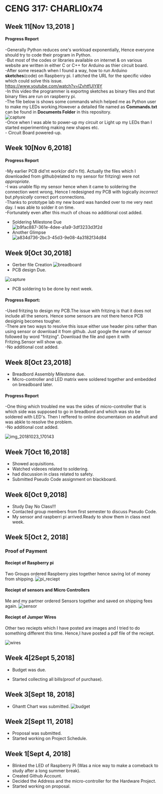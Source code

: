 # CENG 317: CHARLI0x74
## Week 11[Nov 13,2018 ]
#### Progress Report
-Generally Python reduces one's workload exponentially, Hence everyone should try to code their program in Python. <br>-But most of the codes or libraries available on internet & on various website are written in either C or C++ for Arduino as thier circuit board.<br>-After some reseach when I found a way, how to run Arduino **sketches**(code) on Raspberry pi. I attched the URL for the specific video which could solve this issue.<br>        https://www.youtube.com/watch?v=lZvhtfUlY8Y <br>-In this video the programmer is exportng sketches as binary files and that binary files are run on raspberry pi.<br>-The file below is shows some commands which helped me as Python user to make my LEDs working.However a detailed file named as **Commands.txt** can be found in **Documents Folder** in this repository.<br>
![capture](https://user-images.githubusercontent.com/43182173/48428858-e1aa8100-e739-11e8-8a5b-9bb14a489ca2.jpeg)<br>
-Once when I was able to power-up my circuit or Light up my LEDs than I started  experimenting making new shapes etc.<br>- Circuit Board powered-up.<br>



## Week 10[Nov 6,2018]
#### Progress Report
-My earlier PCB did'nt work(or did'n fit). Actually the files which I downloaded from github(related to my sensor for fritzing) were not *appropriate*.<br> 
-I was unable flip my sensor hence when it came to soldering the connection went wrong, Hence I redesigned my PCB with logically *incorrect* but *physically* correct port connections.<br>
-Thanks to prototype lab my new board was handed over to me very next day. I was able to solder it on time.<br>
-Fortunately even after this much of choas no additional cost added. 

- Soldering Milestone Due<br>
![b9fac887-361e-4dee-a1a9-3df3233d3f2d](https://user-images.githubusercontent.com/43182173/48424640-08b08500-e731-11e8-9114-38e08344ab7c.jpg)
- Another Glimpse<br>
![a834d736-2bc3-45d3-9e08-4a3182f34d84](https://user-images.githubusercontent.com/43182173/48424648-0b12df00-e731-11e8-9ed0-5eba3fef4311.jpg)

## Week 9[Oct 30,2018]
- Gerber file Creation
![breadboard](https://user-images.githubusercontent.com/43182173/48020545-26b03100-e104-11e8-933d-f9fda5b57ac0.jpeg)
- PCB design Due. 

![capture](https://user-images.githubusercontent.com/43182173/48023296-5d3d7a00-e10b-11e8-9ed8-d128256116b9.jpeg)

- PCB soldering to be done by next week.
#### Progress Report:
-Used fritzing to design my PCB.The issue with fritzing is that it does not include all the senors. Hence some sensors are not there hence PCB desiginig becomes tougher.  
-There are two ways to resolve this issue either use header pins rather than using sensor or download it from github. Just google the name of sensor followed by word "fritzing". Download the file and open it with Fritzing.Sensor will show up.  
-No additional cost added. 

## Week 8[Oct 23,2018]
- Breadbord Assembly Milestone due.
- Micro-controller and LED matrix were soldered together and embedded on breadboard later.
#### Progress Report
-One thing which troubled me was the sides of micro-controller that is which side was supposed to go in breadbord and which was sto be soldered with LED's. Then I reffered to online documentaion on adafruit and was abkle to resolve the problem.   
-No additional cost added.

![img_20181023_170143](https://user-images.githubusercontent.com/43182173/48018976-4ba2a500-e100-11e8-9112-ad22c8345b55.jpg)


## Week 7[Oct 16,2018]
- Showed acquisitions.
- Watched videoes related to soldering.
- had discussion in class related to safety.
- Submitted Pseudo Code assignment on blackboard.
## Week 6[Oct 9,2018]
- Study Day No Class!!!
- Contacted group members from first semester to discuss Pseudo Code.
- My sensor and raspberri pi arrived.Ready to show them in class next week.

## Week 5[Oct 2, 2018]
### Proof of Payment
#### Reciept of Raspberry pi
Two Groups ordered Raspberry pies together hence saving lot of money from shipping. 
![pi_reciept](https://user-images.githubusercontent.com/43182173/46379432-c5acbd80-c66c-11e8-98d9-2182ad8b64ab.png)
#### Reciept of sensors and Micro Controllers
Me and my partner ordered Sensors together and saved on shipping fees again.
![sensor](https://user-images.githubusercontent.com/43182173/46379808-0bb65100-c66e-11e8-95b5-0efd332a0af4.png)
#### Reciept of Jumper Wires
Other two reciepts which I have posted are images and I tried to do something different this time. Hence,I have posted a pdf file of the reciept.


![wires](https://user-images.githubusercontent.com/43182173/46380395-1671e580-c670-11e8-922f-53fb4e339a4e.PNG)
## Week 4[2Sept 5,2018]
- Budget was due.


- Started collecting all bills(proof of purchase).
## Week 3[Sept 18, 2018]
- Ghantt Chart was submitted.
![budget](https://user-images.githubusercontent.com/43182173/48017764-29f3ee80-e0fd-11e8-8ee2-915e40812a6e.PNG)

## Week 2[Sept 11, 2018]
- Proposal was submitted.  
- Started working on Project Schedule. 


## Week 1[Sept 4, 2018]
- Blinked the LED of Raspberry Pi (Was a nice way to make a comeback to study after a long summer break).<br/>
- Created Github Account.<br>
- Decided the Address and the micro-controller for the Hardware Project.  
- Started working on proposal.<br>





